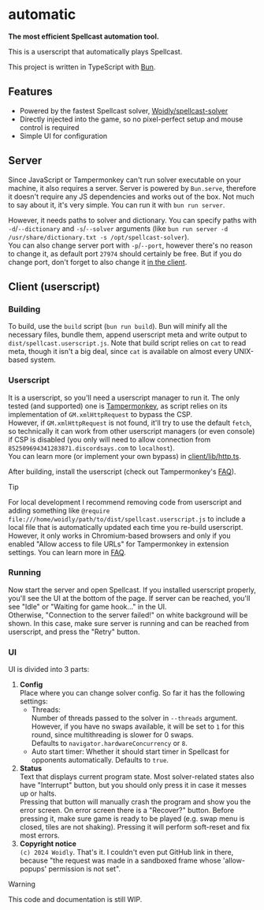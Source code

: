 # automatic

**The most efficient Spellcast automation tool.**

This is a userscript that automatically plays Spellcast.

This project is written in TypeScript with [Bun](https://bun.sh).

## Features

- Powered by the fastest Spellcast solver, [Woidly/spellcast-solver](https://github.com/Woidly/spellcast-solver)
- Directly injected into the game, so no pixel-perfect setup and mouse control is required
- Simple UI for configuration

## Server

Since JavaScript or Tampermonkey can't run solver executable on your machine, it also requires a server.
Server is powered by `Bun.serve`, therefore it doesn't require any JS dependencies and works out of the box.
Not much to say about it, it's very simple.
You can run it with `bun run server`.

However, it needs paths to solver and dictionary. You can specify paths with `-d`/`--dictionary` and `-s`/`--solver` arguments (like `bun run server -d /usr/share/dictionary.txt -s /opt/spellcast-solver`).  
You can also change server port with `-p`/`--port`, however there's no reason to change it, as default port `27974` should certainly be free.
But if you do change port, don't forget to also change it [in the client](client/lib/solver.ts#L5).

## Client (userscript)

### Building

To build, use the `build` script (`bun run build`).
Bun will minify all the necessary files, bundle them, append userscript meta and write output to `dist/spellcast.userscript.js`.
Note that build script relies on `cat` to read meta, though it isn't a big deal, since `cat` is available on almost every UNIX-based system.

### Userscript

It is a userscript, so you'll need a userscript manager to run it.
The only tested (and supported) one is [Tampermonkey](https://www.tampermonkey.net/), as script relies on its implementation of `GM.xmlHttpRequest` to bypass the CSP.  
However, if `GM.xmlHttpRequest` is not found, it'll try to use the default `fetch`, so technically it can work from other userscript managers (or even console) if CSP is disabled (you only will need to allow connection from `852509694341283871.discordsays.com` to `localhost`).  
You can learn more (or implement your own bypass) in [client/lib/http.ts](client/lib/http.ts).

After building, install the userscript (check out Tampermonkey's [FAQ](https://www.tampermonkey.net/faq.php#Q102)).

> [!TIP]
> For local development I recommend removing code from userscript and adding something like `@require file:///home/woidly/path/to/dist/spellcast.userscript.js` to include a local file that is automatically updated each time you re-build userscript.
> However, it only works in Chromium-based browsers and only if you enabled "Allow access to file URLs" for Tampermonkey in extension settings.
> You can learn more in [FAQ](https://www.tampermonkey.net/faq.php#Q402).

### Running

Now start the server and open Spellcast.
If you installed userscript properly, you'll see the UI at the bottom of the page.
If server can be reached, you'll see "Idle" or "Waiting for game hook..." in the UI.  
Otherwise, "Connection to the server failed!" on white background will be shown.
In this case, make sure server is running and can be reached from userscript, and press the "Retry" button.

### UI

UI is divided into 3 parts:

1. **Config**  
   Place where you can change solver config.
   So far it has the following settings:
   - Threads:  
     Number of threads passed to the solver in `--threads` argument.  
     However, if you have no swaps available, it will be set to `1` for this round, since multithreading is slower for 0 swaps.  
     Defaults to `navigator.hardwareConcurrency` or `8`.
   - Auto start timer:
     Whether it should start timer in Spellcast for opponents automatically.
     Defaults to `true`.
2. **Status**  
   Text that displays current program state.
   Most solver-related states also have "Interrupt" button, but you should only press it in case it messes up or halts.  
   Pressing that button will manually crash the program and show you the error screen.
   On error screen there is a "Recover?" button.
   Before pressing it, make sure game is ready to be played (e.g. swap menu is closed, tiles are not shaking).
   Pressing it will perform soft-reset and fix most errors.
3. **Copyright notice**  
   `(c) 2024 Woidly`. That's it. I couldn't even put GitHub link in there, because "the request was made in a sandboxed frame whose 'allow-popups' permission is not set".

> [!WARNING]  
> This code and documentation is still WIP.
